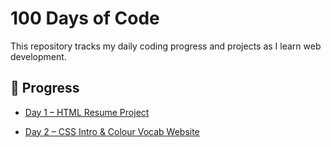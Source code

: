 # 100 Days of Code

This repository tracks my daily coding progress and projects as I learn web development.

## 🌟 Progress

- [Day 1 – HTML Resume Project](Day01-HTML-Resume/)
  
- [Day 2 – CSS Intro & Colour Vocab Website](Day02-CSS-Intro/)
